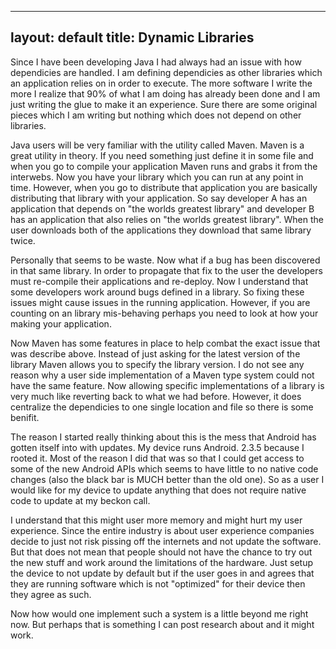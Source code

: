 
---
layout: default
title: Dynamic Libraries
---

Since I have been developing Java I had always had an issue with how dependicies
are handled. I am defining dependicies as other libraries which an application
relies on in order to execute. The more software I write the more I realize that
90% of what I am doing has already been done and I am just writing the glue to
make it an experience. Sure there are some original pieces which I am writing
but nothing which does not depend on other libraries. 

Java users will be very familiar with the utility called Maven. Maven is a great
utility in theory. If you need something just define it in some file and when
you go to compile your application Maven runs and grabs it from the interwebs.
Now you have your library which you can run at any point in time. However, when
you go to distribute that application you are basically distributing that
library with your application. So say developer A has an application that
depends on "the worlds greatest library" and developer B has an application that
also relies on "the worlds greatest library". When the user downloads both of
the applications they download that same library twice. 

Personally that seems to be waste. Now what if a bug has been discovered in that
same library. In order to propagate that fix to the user the developers must
re-compile their applications and re-deploy. Now I understand that some
developers work around bugs defined in a library. So fixing these issues might
cause issues in the running application. However, if you are counting on an
library mis-behaving perhaps you need to look at how your making your
application. 

Now Maven has some features in place to help combat the exact issue that was
describe above. Instead of just asking for the latest version of the library
Maven allows you to specify the library version. I do not see any reason why a
user side implementation of a Maven type system could not have the same feature.
Now allowing specific implementations of a library is very much like reverting
back to what we had before. However, it does centralize the dependicies to one
single location and file so there is some benifit.

The reason I started really thinking about this is the mess that Android has
gotten itself into with updates. My device runs Android. 2.3.5 because I rooted
it. Most of the reason I did that was so that I could get access to some of the
new Android APIs which seems to have little to no native code changes (also the
black bar is MUCH better than the old one). So as a user I would like for my
device to update anything that does not require native code to update at my
beckon call.

I understand that this might user more memory and might hurt my user experience.
Since the entire industry is about user experience companies decide to just not
risk pissing off the internets and not update the software. But that does not
mean that people should not have the chance to try out the new stuff and work
around the limitations of the hardware. Just setup the device to not update by
default but if the user goes in and agrees that they are running software which
is not "optimized" for their device then they agree as such. 

Now how would one implement such a system is a little beyond me right now. But
perhaps that is something I can post research about and it might work.

